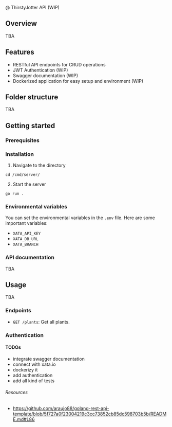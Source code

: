 @ ThirstyJotter API (WIP)

## Overview

TBA

## Features

- RESTful API endpoints for CRUD operations
- JWT Authentication (WIP)
- Swagger documentation (WIP)
- Dockerized application for easy setup and environment (WIP)

## Folder structure

TBA

## Getting started

### Prerequisites

### Installation

1. Navigate to the directory

`cd /cmd/server/`

2. Start the server

`go run .`

### Environmental variables

You can set the environmental variables in the `.env` file. Here are some important variables:

- `XATA_API_KEY`
- `XATA_DB_URL`
- `XATA_BRANCH`

### API documentation

TBA

## Usage

TBA

### Endpoints

- `GET /plants`: Get all plants.

### Authentication

#### TODOs

- integrate swagger documentation
- connect with xata.io
- dockerizy it
- add authentication
- add all kind of tests

###### Resources

- https://github.com/araujo88/golang-rest-api-template/blob/5f727a0f23004219c3cc73852cb85dc598703b5b/README.md#L86
